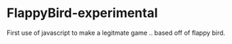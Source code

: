 # FlappyBird-experimental
First use of javascript to make a legitmate game .. based off of flappy bird.
